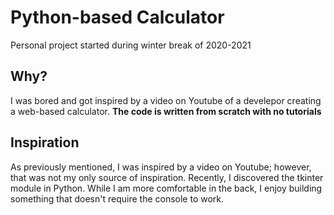 # Python-based Calculator
Personal project started during winter break of 2020-2021

## Why?
I was bored and got inspired by a video on Youtube of a develepor creating a web-based calculator.
**The code is written from scratch with no tutorials**

## Inspiration
As previously mentioned, I was inspired by a video on Youtube; however, that was not my only source of inspiration.
Recently, I discovered the tkinter module in Python. While I am more comfortable in the back, I enjoy building something that doesn't require the console to work.
